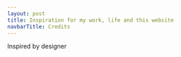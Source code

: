```yaml
---
layout: post
title: Inspiration for my work, life and this website
navbarTitle: Credits
---
```


Inspired by designer



<script>
import simg from '@/theme/components/simg.vue'
export default {
  components: {
    simg
  }
}
</script>
<style lang="stylus">
</style> 
